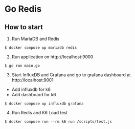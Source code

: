 # Go Redis

## How to start

1. Run MariaDB and Redis
```
$ docker compose up mariadb redis
```

2. Run application on http://localhost:9000
```
$ go run main.go
```

3. Start InfluxDB and Grafana and go to grafana dashboard at http://localhost:9001
- Add influxdb for k6
- Add dashboard for k6
```
$ docker compose up influxdb grafana
```

4. Run Redis and K6 Load test
```
$ docker compose run --rm k6 run /scripts/test.js
```